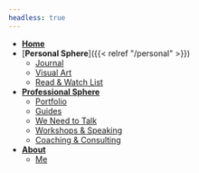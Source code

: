 ```yaml
---
headless: true
---
```

- [**Home**](/)
- [**Personal Sphere**]({{< relref "/personal" >}})
  - [Journal](/journal)
  - [Visual Art](/art)
  - [Read & Watch List](/media)
- [**Professional Sphere**](/professional)
  - [Portfolio](/portfolio)
  - [Guides](/docs)
  <!-- - [Philosophy](/design-philosophy) -->
  - [We Need to Talk](/we-need-to-talk)
  - [Workshops & Speaking](/workshops)
  <!-- - [For Sale](/tools) -->
  - [Coaching & Consulting](/coaching)
- [**About**](/about)
  - [Me](/me)


